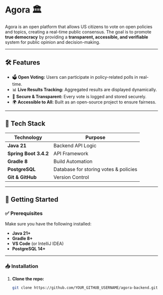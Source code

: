# Agora 🏛️

Agora is an open platform that allows US citizens to vote on open policies and topics, creating a real-time public consensus. The goal is to promote **true democracy** by providing a **transparent, accessible, and verifiable** system for public opinion and decision-making.

---

## **🛠 Features**
- 🗳 **Open Voting:** Users can participate in policy-related polls in real-time.
- 📊 **Live Results Tracking:** Aggregated results are displayed dynamically.
- 🔐 **Secure & Transparent:** Every vote is logged and stored securely.
- 🌍 **Accessible to All:** Built as an open-source project to ensure fairness.

---

## **🚀 Tech Stack**
| Technology  | Purpose |
|-------------|---------|
| **Java 21** | Backend API Logic |
| **Spring Boot 3.4.2** | API Framework |
| **Gradle 8** | Build Automation |
| **PostgreSQL** | Database for storing votes & policies |
| **Git & GitHub** | Version Control |

---

## **📖 Getting Started**

### **✅ Prerequisites**
Make sure you have the following installed:
- **Java 21+**
- **Gradle 8+**
- **VS Code** (or IntelliJ IDEA)
- **PostgreSQL 14+**

---

### **📥 Installation**
1. **Clone the repo:**
   ```sh
   git clone https://github.com/YOUR_GITHUB_USERNAME/agora-backend.git
